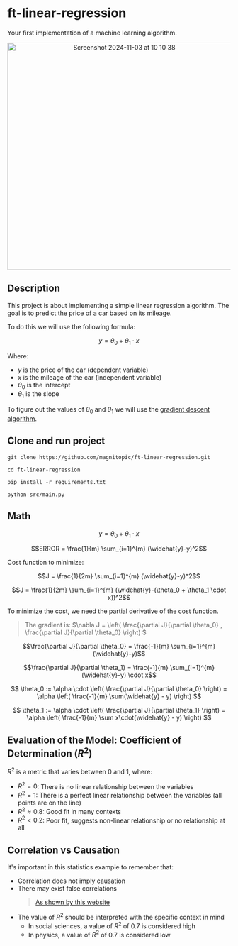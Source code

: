 # ft-linear-regression

Your first implementation of a machine learning algorithm.


<div align="center">
<img width="512" alt="Screenshot 2024-11-03 at 10 10 38" src="https://github.com/user-attachments/assets/b6e46a98-1b76-4de9-86db-ed1210a772e7">
</div>

## Description

This project is about implementing a simple linear regression algorithm. The goal is to predict the price of a car based on its mileage.

To do this we will use the following formula:

$$ y = \theta_0 + \theta_1 \cdot x$$

Where:

-   $y$ is the price of the car (dependent variable)
-   $x$ is the mileage of the car (independent variable)
-   $\theta_0$ is the intercept
-   $\theta_1$ is the slope

To figure out the values of $\theta_0$ and $\theta_1$ we will use the [gradient descent algorithm](https://en.wikipedia.org/wiki/Gradient_descent).

## Clone and run project

```
git clone https://github.com/magnitopic/ft-linear-regression.git

cd ft-linear-regression

pip install -r requirements.txt

python src/main.py
```

## Math

$$ y = \theta_0 + \theta_1 \cdot x$$

$$ERROR = \frac{1}{m} \sum_{i=1}^{m} (\widehat{y}-y)^2$$

Cost function to minimize:

$$J = \frac{1}{2m} \sum_{i=1}^{m} (\widehat{y}-y)^2$$

$$J = \frac{1}{2m} \sum_{i=1}^{m} (\widehat{y}-(\theta_0 + \theta_1 \cdot x))^2$$

To minimize the cost, we need the partial derivative of the cost function.

> The gradient is: $\nabla J = \left( \frac{\partial J}{\partial \theta_0} , \frac{\partial J}{\partial \theta_0} \right) $

$$\frac{\partial J}{\partial \theta_0} = \frac{-1}{m} \sum_{i=1}^{m} (\widehat{y}-y)$$

$$\frac{\partial J}{\partial \theta_1} = \frac{-1}{m} \sum_{i=1}^{m} (\widehat{y}-y) \cdot x$$

$$ \theta_0 := \alpha \cdot \left( \frac{\partial J}{\partial \theta_0} \right) = \alpha \left( \frac{-1}{m} \sum(\widehat{y} - y) \right) $$

$$ \theta_1 := \alpha \cdot \left( \frac{\partial J}{\partial \theta_1} \right) = \alpha \left( \frac{-1}{m} \sum x\cdot(\widehat{y} - y) \right) $$

## Evaluation of the Model: Coefficient of Determination ($R^2$)

$R^2$ is a metric that varies between 0 and 1, where:

-   $R^2 = 0$: There is no linear relationship between the variables
-   $R^2 = 1$: There is a perfect linear relationship between the variables (all points are on the line)
-   $R^2 \approx 0.8$: Good fit in many contexts
-   $R^2 < 0.2$: Poor fit, suggests non-linear relationship or no relationship at all

## Correlation vs Causation

It's important in this statistics example to remember that:

-   Correlation does not imply causation
-   There may exist false correlations
    > [As shown by this website](https://www.tylervigen.com/spurious-correlations)
-   The value of $R^2$ should be interpreted with the specific context in mind
    -   In social sciences, a value of $R^2$ of 0.7 is considered high
    -   In physics, a value of $R^2$ of 0.7 is considered low
